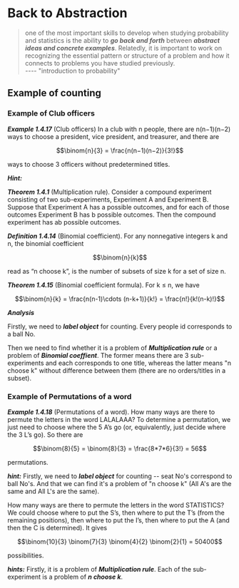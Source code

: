 <script id="MathJax-script" async src="https://cdn.jsdelivr.net/npm/mathjax@3/es5/tex-mml-chtml.js"></script>

# Back to Abstraction

> one of the most important skills to develop
> when studying probability and statistics
> is the ability to ***go back and forth***
> between ***abstract ideas and concrete examples***.
> Relatedly, it is important to work on
> recognizing the essential pattern or structure
> of a problem and how it connects to problems
> you have studied previously.  
> ---- "introduction to probability"

## Example of counting

### Example of Club officers

***Example 1.4.17*** (Club officers) In a club with n people, there are n(n−1)(n−2)
ways to choose a president, vice president, and treasurer, and there are

$$\binom{n}{3} = \frac{n(n−1)(n−2)}{3!}$$

ways to choose 3 officers without predetermined titles.

***Hint:***

***Theorem 1.4.1*** (Multiplication rule). Consider a compound experiment consisting
of two sub-experiments, Experiment A and Experiment B. Suppose that Experiment
A has a possible outcomes, and for each of those outcomes Experiment B has b
possible outcomes. Then the compound experiment has ab possible outcomes.

***Definition 1.4.14*** (Binomial coefficient).
For any nonnegative integers k and n, the binomial coefficient

$$\binom{n}{k}$$

read as “n choose k”, is the number of subsets of size
k for a set of size n.

***Theorem 1.4.15*** (Binomial coefficient formula). For k ≤ n, we have

$$\binom{n}{k} = \frac{n(n-1)\cdots (n-k+1)}{k!} = \frac{n!}{k!(n-k)!}$$

***Analysis***

Firstly, we need to ***label object*** for counting.
Every people id corresponds to a ball No.

Then we need to find whether it is a problem of ***Multiplication rule***
or a problem of ***Binomial coeffient***. The former means there
are 3 sub-experiments and each corresponds to one title, whereas
the latter means "n choose k" without difference between them (there are no orders/titles in a subset).

### Example of Permutations of a word

***Example 1.4.18*** (Permutations of a word). How many ways are there to permute
the letters in the word LALALAAA? To determine a permutation, we just need to
choose where the 5 A’s go (or, equivalently, just decide where the 3 L’s go).
So there are

$$\binom{8}{5} = \binom{8}{3} = \frac{8*7*6}{3!} = 56$$

permutations.

***hint:*** Firstly, we need to ***label object*** for
counting -- seat No's correspond to ball No's. And that we
can find it's a problem of "n choose k" (All A's are the same and All L's are the same).

How many ways are there to permute the letters in the word STATISTICS?
We could choose where to put the S’s, then where to put the
T’s (from the remaining positions), then where to put the I’s, then where to put
the A (and then the C is determined). It gives

$$\binom{10}{3} \binom{7}{3} \binom{4}{2} \binom{2}{1} = 50400$$

possibilities.

***hints:*** Firstly, it is a problem of ***Multiplication rule***.
Each of the sub-experiment is a problem of ***n choose k***.
